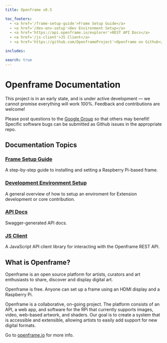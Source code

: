 ```yaml
---
title: Openframe v0.5

toc_footers:
  - <a href='/frame-setup-guide'>Frame Setup Guide</a>
  - <a href='/dev-env-setup'>Dev Environment Setup</a>
  - <a href='https://api.openframe.io/explorer'>REST API Docs</a>
  - <a href='/js-client'>JS Client</a>
  - <a href='https://github.com/OpenframeProject'>Openframe on Github</a>

includes:

search: true
---
```


# Openframe Documentation

This project is in an early state, and is under active development — we cannot promise everything will work 100%. Feedback and contributions are welcome!

<aside class="info">Please post questions to the <a href='https://groups.google.com/forum/#!forum/openframeio'>Google Group</a> so that others may benefit! Specific software bugs can be submitted as Github issues in the appropriate repo.</aside>

## Documentation Topics

### [Frame Setup Guide](http://docs.openframe.io/frame-setup-guide)
A step-by-step guide to installing and setting a Raspberry Pi-based frame.

### [Development Environment Setup](http://docs.openframe.io/dev-env-setup)
A general overview of how to setup an enviroment for Extension development or core contribution.

### [API Docs](https://api.openframe.io/explorer)
Swagger-generated API docs.

### [JS Client](http://docs.openframe.io/js-client)
A JavaScript API client library for interacting with the Openframe REST API.

## What is Openframe?

Openframe is an open source platform for artists, curators and art enthusiasts to share, discover and display digital art.

Openframe is free. Anyone can set up a frame using an HDMI display and a Raspberry Pi.

Openframe is a collaborative, on-going project. The platform consists of an API, a web app, and software for the RPi that currently supports images, video, web-based artwork, and shaders. Our goal is to create a system that is accessible and extensible, allowing artists to easily add support for new digital formats.

Go to [openframe.io](openframe.io) for more info.
